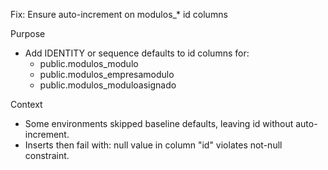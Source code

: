 Fix: Ensure auto-increment on modulos_* id columns

Purpose
- Add IDENTITY or sequence defaults to id columns for:
  - public.modulos_modulo
  - public.modulos_empresamodulo
  - public.modulos_moduloasignado

Context
- Some environments skipped baseline defaults, leaving id without auto-increment.
- Inserts then fail with: null value in column "id" violates not-null constraint.

